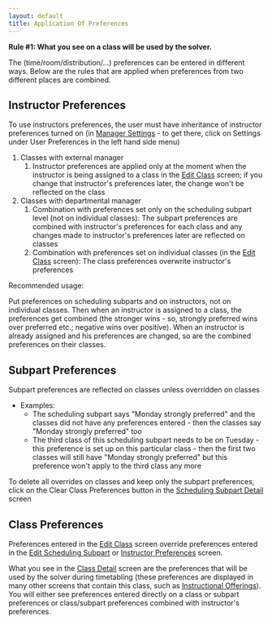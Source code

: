 ```yaml
---
layout: default
title: Application Of Preferences
---
```



**Rule #1: What you see on a class will be used by the solver.**

The (time/room/distribution/...) preferences can be entered in different ways. Below are the rules that are applied when preferences from two different places are combined.

## Instructor Preferences

To use instructors preferences, the user must have inheritance of instructor preferences turned on (in [Manager Settings](manager-settings) - to get there, click on Settings under User Preferences in the left hand side menu)

1. Classes with external manager
	1. Instructor preferences are applied only at the moment when the instructor is being assigned to a class in the [Edit Class](edit-class) screen; if you change that instructor's preferences later, the change won't be reflected on the class
2. Classes with departmental manager
	1. Combination with preferences set only on the scheduling subpart level (not on individual classes): The subpart preferences are combined with instructor's preferences for each class and any changes made to instructor's preferences later are reflected on classes
	2. Combination with preferences set on individual classes (in the [Edit Class](edit-class) screen): The class preferences overwrite instructor's preferences

Recommended usage:

Put preferences on scheduling subparts and on instructors, not on individual classes. Then when an instructor is assigned to a class, the preferences get combined (the stronger wins - so, strongly preferred wins over preferred etc.; negative wins over positive). When an instructor is already assigned and his preferences are changed, so are the combined preferences on their classes.

## Subpart Preferences

Subpart preferences are reflected on classes unless overridden on classes

* Examples:
	* The scheduling subpart says "Monday strongly preferred" and the classes did not have any preferences entered - then the classes say "Monday strongly preferred" too
	* The third class of this scheduling subpart needs to be on Tuesday - this preference is set up on this particular class - then the first two classes will still have "Monday strongly preferred" but this preference won't apply to the third class any more

To delete all overrides on classes and keep only the subpart preferences, click on the Clear Class Preferences button in the [Scheduling Subpart Detail](scheduling-subpart-detail) screen

## Class Preferences

Preferences entered in the [Edit Class](edit-class) screen override preferences entered in the [Edit Scheduling Subpart](edit-scheduling-subpart) or [Instructor Preferences](instructor-preferences) screen.

What you see in the [Class Detail](class-detail) screen are the preferences that will be used by the solver during timetabling (these preferences are displayed in many other screens that contain this class, such as [Instructional Offerings](instructional-offerings)). You will either see preferences entered directly on a class or subpart preferences or class/subpart preferences combined with instructor's preferences.
